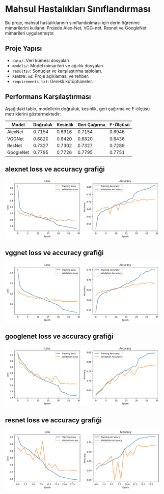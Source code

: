 # Mahsul Hastalıkları Sınıflandırması

Bu proje, mahsul hastalıklarının sınıflandırılması için derin öğrenme mimarilerini kullanır. Projede Alex-Net, VGG-net, Resnet ve GoogleNet mimarileri uygulanmıştır.

## Proje Yapısı

- `data/`: Veri kümesi dosyaları.
- `models/`: Model mimarileri ve ağırlık dosyaları.
- `results/`: Sonuçlar ve karşılaştırma tabloları.
- `README.md`: Proje açıklaması ve rehber.
- `requirements.txt`: Gerekli kütüphaneler.

## Performans Karşılaştırması

Aşağıdaki tablo, modellerin doğruluk, kesinlik, geri çağırma ve F-ölçüsü metriklerini göstermektedir:

| Model     | Doğruluk | Kesinlik | Geri Çağırma | F-Ölçüsü |
|-----------|----------|----------|--------------|----------|
| AlexNet   | 0.7154   | 0.6916   | 0.7154       | 0.6946   |
| VGGNet    | 0.6820   | 0.6420   | 0.6820       | 0.6436   |
| ResNet    | 0.7327   | 0.7302   | 0.7327       | 0.7289   |
| GoogleNet | 0.7795   | 0.7726   | 0.7795       | 0.7751   |


## alexnet loss ve accuracy grafiği

![Model Performansı](pictures/alexnet.png)


## vggnet loss ve accuracy grafiği

![Model Performansı](pictures/vggnet.png)


## googlenet loss ve accuracy grafiği

![Model Performansı](pictures/googlenet.png)


## resnet loss ve accuracy grafiği

![Model Performansı](pictures/resnet.png)






